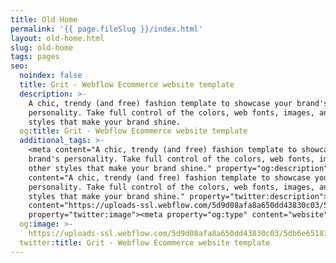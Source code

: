 ```yaml
---
title: Old Home
permalink: '{{ page.fileSlug }}/index.html'
layout: old-home.html
slug: old-home
tags: pages
seo:
  noindex: false
  title: Grit - Webflow Ecommerce website template
  description: >-
    A chic, trendy (and free) fashion template to showcase your brand's
    personality. Take full control of the colors, web fonts, images, and other
    styles that make your brand shine.
  og:title: Grit - Webflow Ecommerce website template
  additional_tags: >-
    <meta content="A chic, trendy (and free) fashion template to showcase your
    brand's personality. Take full control of the colors, web fonts, images, and
    other styles that make your brand shine." property="og:description"><meta
    content="A chic, trendy (and free) fashion template to showcase your brand's
    personality. Take full control of the colors, web fonts, images, and other
    styles that make your brand shine." property="twitter:description"><meta
    content="https://uploads-ssl.webflow.com/5d9d08afa8a650dd43830c03/5db6e65183d31e01125ee94b_grit-og.png"
    property="twitter:image"><meta property="og:type" content="website">
  og:image: >-
    https://uploads-ssl.webflow.com/5d9d08afa8a650dd43830c03/5db6e65183d31e01125ee94b_grit-og.png
  twitter:title: Grit - Webflow Ecommerce website template
---
```



